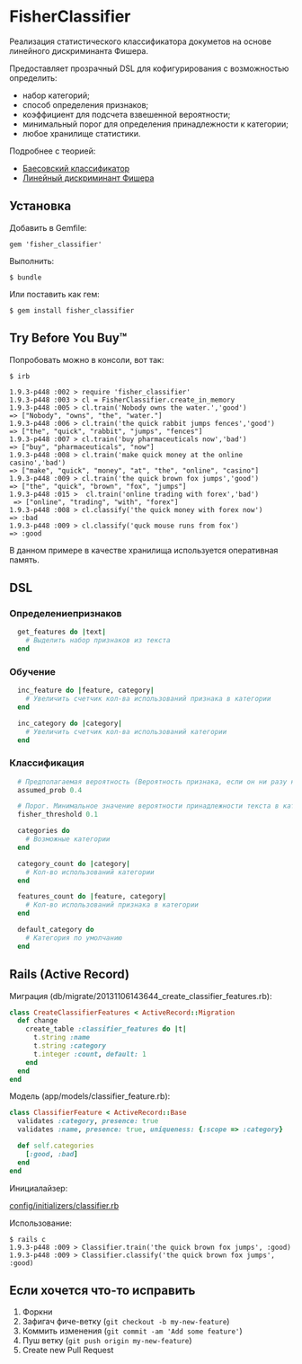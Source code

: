 # FisherClassifier

Реализация статистического классификатора докуметов на основе линейного дискриминанта Фишера.

Предоставляет прозрачный DSL для кофигурирования с возможностью определить:

* набор категорий;
* способ определения признаков;
* коэффициент для подсчета взвешенной вероятности;
* минимальный порог для определения принадлежности к категории;
* любое хранилище статистики.

Подробнее с теорией:
* [Баесовский классификатор](http://www.machinelearning.ru/wiki/index.php?title=%D0%91%D0%B0%D0%B9%D0%B5%D1%81%D0%BE%D0%B2%D1%81%D0%BA%D0%B8%D0%B9_%D0%BA%D0%BB%D0%B0%D1%81%D1%81%D0%B8%D1%84%D0%B8%D0%BA%D0%B0%D1%82%D0%BE%D1%80)
* [Линейный дискриминант Фишера](http://www.machinelearning.ru/wiki/index.php?title=%D0%9B%D0%B8%D0%BD%D0%B5%D0%B9%D0%BD%D1%8B%D0%B9_%D0%B4%D0%B8%D1%81%D0%BA%D1%80%D0%B8%D0%BC%D0%B8%D0%BD%D0%B0%D0%BD%D1%82_%D0%A4%D0%B8%D1%88%D0%B5%D1%80%D0%B0)

## Установка

Добавить в Gemfile:

    gem 'fisher_classifier'

Выполнить:

    $ bundle

Или поставить как гем:

    $ gem install fisher_classifier

## Try Before You Buy™

Попробовать можно в консоли, вот так:

    $ irb

    1.9.3-p448 :002 > require 'fisher_classifier'
    1.9.3-p448 :003 > cl = FisherClassifier.create_in_memory
    1.9.3-p448 :005 > cl.train('Nobody owns the water.','good')
    => ["Nobody", "owns", "the", "water."]
    1.9.3-p448 :006 > cl.train('the quick rabbit jumps fences','good')
    => ["the", "quick", "rabbit", "jumps", "fences"]
    1.9.3-p448 :007 > cl.train('buy pharmaceuticals now','bad')
    => ["buy", "pharmaceuticals", "now"]
    1.9.3-p448 :008 > cl.train('make quick money at the online casino','bad')
    => ["make", "quick", "money", "at", "the", "online", "casino"]
    1.9.3-p448 :009 > cl.train('the quick brown fox jumps','good')
    => ["the", "quick", "brown", "fox", "jumps"]
    1.9.3-p448 :015 >  cl.train('online trading with forex','bad')
     => ["online", "trading", "with", "forex"]
    1.9.3-p448 :008 > cl.classify('the quick money with forex now')
    => :bad
    1.9.3-p448 :009 > cl.classify('quck mouse runs from fox')
    => :good

В данном примере в качестве хранилища используется оперативная память.

## DSL

### Определениепризнаков

```ruby
  get_features do |text|
    # Выделить набор признаков из текста
  end
```

### Обучение

```ruby
  inc_feature do |feature, category|
    # Увеличить счетчик кол-ва использований признака в категории
  end

  inc_category do |category|
    # Увеличить счетчик кол-ва использований категории
  end
```

### Классификация

```ruby
  # Предполагаемая вероятность (Вероятность признака, если он ни разу не появлялся)
  assumed_prob 0.4

  # Порог. Минимальное значение вероятности принадлежности текста в категории
  fisher_threshold 0.1

  categories do
    # Возможные категории
  end

  category_count do |category|
    # Кол-во использований категории
  end

  features_count do |feature, category|
    # Кол-во использований признака в категории
  end

  default_category do
    # Категория по умолчанию
  end
```

## Rails (Active Record)

Миграция (db/migrate/20131106143644_create_classifier_features.rb):

```ruby
class CreateClassifierFeatures < ActiveRecord::Migration
  def change
    create_table :classifier_features do |t|
      t.string :name
      t.string :category
      t.integer :count, default: 1
    end
  end
end
```

Модель (app/models/classifier_feature.rb):

```ruby
class ClassifierFeature < ActiveRecord::Base
  validates :category, presence: true
  validates :name, presence: true, uniqueness: {:scope => :category}

  def self.categories
    [:good, :bad]
  end
end
```

Инициалайзер:

[config/initializers/classifier.rb](https://github.com/Andrew8xx8/fisher_classifier/blob/master/examples/classifier_initializer.rb)

Использование:

    $ rails c
    1.9.3-p448 :009 > Classifier.train('the quick brown fox jumps', :good)
    1.9.3-p448 :009 > Classifier.classify('the quick brown fox jumps', :good)

## Если хочется что-то исправить

1. Форкни
2. Зафигач фиче-ветку (`git checkout -b my-new-feature`)
3. Коммить изменения (`git commit -am 'Add some feature'`)
4. Пуш ветку (`git push origin my-new-feature`)
5. Create new Pull Request
